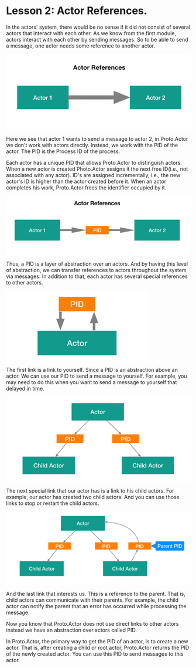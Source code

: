 # Lesson 2: Actor References.

In the actors' system, there would be no sense if it did not consist of several actors that interact with each other. As we know from the first module, actors interact with each other by sending messages. So to be able to send a message, one actor needs some reference to another actor.

![](images/2_2_1.png)

Here we see that actor 1 wants to send a message to actor 2, in Proto.Actor we don't work with actors directly. Instead, we work with the PID of the actor. The PID is the Process ID of the process.

Each actor has a unique PID that allows Proto.Actor to distinguish actors. When a new actor is created Photo.Actor assigns it the next free ID(i.e., not associated with any actor). ID's are assigned incrementally, i.e., the new actor's ID is higher than the actor created before it. When an actor completes his work, Proto.Actor frees the identifier occupied by it.

![](images/2_2_2.png)

Thus, a PID is a layer of abstraction over an actors. And by having this level of abstraction, we can transfer references to actors throughout the system via messages. In addition to that, each actor has several special references to other actors.

<img src="images/2_2_3.png" style="zoom:50%;" />

The first link is a link to yourself. Since a PID is an abstraction above an actor. We can use our PID to send a message to yourself. For example, you may need to do this when you want to send a message to yourself that delayed in time.

<img src="images/2_2_4.png" style="zoom:50%;" />

The next special link that our actor has is a link to his child actors. For example, our actor has created two child actors. And you can use those links to stop or restart the child actors.

<img src="images/2_2_5.png" style="zoom:50%;" />

And the last link that interests us. This is a reference to the parent. That is, child actors can communicate with their parents. For example, the child actor can notify the parent that an error has occurred while processing the message.

Now you know that Proto.Actor does not use direct links to other actors instead we have an abstraction over actors called PID.

In Proto.Actor, the primary way to get the PID of an actor, is to create a new actor. That is, after creating a child or root actor, Proto.Actor returns the PID of the newly created actor. You can use this PID to send messages to this actor.

